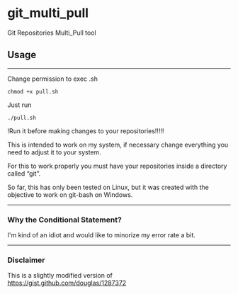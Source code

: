 # git_multi_pull
Git Repositories Multi_Pull tool

## Usage
***
Change permission to exec .sh
```
chmod +x pull.sh 
```
Just run 
```
./pull.sh
```
!Run it before making changes to your repositories!!!!!

This is intended to work on my system, if necessary change everything you need to adjust it to your system. 

For this to work properly you must have your repositories inside a directory called “git”. 

So far, this has only been tested on Linux, but it was created with the objective to work on git-bash on Windows. 
***
### Why the Conditional Statement?
I'm kind of an idiot and would like to minorize my error rate a bit.

***
### Disclaimer
This is a slightly modified version of https://gist.github.com/douglas/1287372
